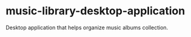# music-library-desktop-application
Desktop application that helps organize music albums collection.
